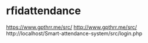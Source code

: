 # rfidattendance
https://www.gpthrr.me/src/
http://www.gpthrr.me/src/
http://localhost/Smart-attendance-system/src/login.php
